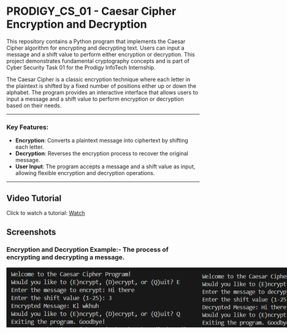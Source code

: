 # PRODIGY_CS_01 - Caesar Cipher Encryption and Decryption
This repository contains a Python program that implements the Caesar Cipher algorithm for encrypting and decrypting text. Users can input a message and a shift value to perform either encryption or decryption. This project demonstrates fundamental cryptography concepts and is part of Cyber Security Task 01 for the Prodigy InfoTech Internship.

The Caesar Cipher is a classic encryption technique where each letter in the plaintext is shifted by a fixed number of positions either up or down the alphabet. The program provides an interactive interface that allows users to input a message and a shift value to perform encryption or decryption based on their needs.

---
### Key Features:
- **Encryption**: Converts a plaintext message into ciphertext by shifting each letter.
- **Decryption**: Reverses the encryption process to recover the original message.
- **User Input**: The program accepts a message and a shift value as input, allowing flexible encryption and decryption operations.
---
## Video Tutorial
Click to watch a tutorial:
[Watch](https://github.com/amnandan9/PRODIGY_CS_01/blob/main/Overview.mp4)
## Screenshots

### Encryption and Decryption Example:- The process of encrypting and decrypting a message.
<div style="display: flex; justify-content: space-between;">
    <img src="Encrypt.png" alt="Encryption Example" width="500" />
    <img src="Decrypt.png" alt="Decryption Example" width="500" />
</div>
